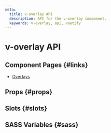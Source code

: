 ```yaml
---
meta:
  title: v-overlay API
  description: API for the v-overlay component.
  keywords: v-overlay, api, vuetify
---
```


# v-overlay API

<entry-ad />

## Component Pages {#links}

- [Overlays](components/overlays)

## Props {#props}

<api-section name="v-overlay" section="props" />

## Slots {#slots}

<api-section name="v-overlay" section="slots" />

## SASS Variables {#sass}

<api-section name="v-overlay" section="sass" />

<backmatter />

